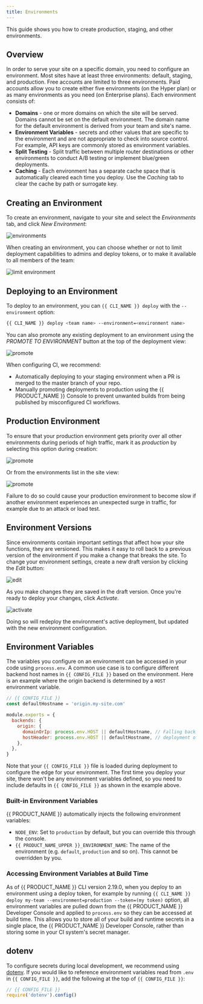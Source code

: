 ```yaml
---
title: Environments
---
```


This guide shows you how to create production, staging, and other environments.

## Overview

In order to serve your site on a specific domain, you need to configure an environment. Most sites have at least three environments: default, staging, and production. Free accounts are limited to three environments. Paid accounts allow you to create either five environments (on the Hyper plan) or as many environments as you need (on Enterprise plans). Each environment consists of:

- **Domains** - one or more domains on which the site will be served. Domains cannot be set on the default environment. The domain name for the default environment is derived from your team and site's name.
- **Environment Variables** - secrets and other values that are specific to the environment and are not appropriate to check into source control. For example, API keys are commonly stored as environment variables.
- **Split Testing** - Split traffic between multiple router destinations or other environments to conduct A/B testing or implement blue/green deployments.
- **Caching** - Each environment has a separate cache space that is automatically cleared each time you deploy. Use the _Caching_ tab to clear the cache by path or surrogate key.

## Creating an Environment

To create an environment, navigate to your site and select the _Environments_ tab, and click _New Environment_:

![environments](/images/environments/environments.png)

When creating an environment, you can choose whether or not to limit deployment capabilities to admins and deploy tokens, or to make it available to all members of the team:

![limit environment](/images/teams/environment-permissions.png?width=550)

## Deploying to an Environment

To deploy to an environment, you can `{{ CLI_NAME }} deploy` with the `--environment` option:

```bash
{{ CLI_NAME }} deploy <team name> --environment=<environment name>
```

You can also promote any existing deployment to an environment using the _PROMOTE TO ENVIRONMENT_ button at the top of the deployment view:

![promote](/images/environments/promote.png)

When configuring CI, we recommend:

- Automatically deploying to your staging environment when a PR is merged to the master branch of your repo.
- Manually promoting deployments to production using the {{ PRODUCT_NAME }} Console to prevent unwanted builds from being published by misconfigured CI workflows.

## Production Environment

To ensure that your production environment gets priority over all other environments during periods of high traffic, mark it as _production_ by selecting this option during creation:

![promote](/images/environments/production.png)

Or from the environments list in the site view:

![promote](/images/environments/environments_table.png)

Failure to do so could cause your production environment to become slow if another environment experiences an unexpected surge in traffic, for example due to an attack or load test.

## Environment Versions

Since environments contain important settings that affect how your site functions, they are versioned. This makes it easy to roll back to a previous version of the environment if you make a change that breaks the site. To change your environment settings, create a new draft version by clicking the _Edit_ button:

![edit](/images/environments/edit.png)

As you make changes they are saved in the draft version. Once you're ready to deploy your changes, click _Activate_.

![activate](/images/environments/activate.png)

Doing so will redeploy the environment's active deployment, but updated with the new environment configuration.

## Environment Variables

The variables you configure on an environment can be accessed in your code using `process.env`. A common use case is to configure
different backend host names in `{{ CONFIG_FILE }}` based on the environment. Here is an example where the origin backend is determined
by a `HOST` environment variable.

```js
// {{ CONFIG_FILE }}
const defaultHostname = 'origin.my-site.com'

module.exports = {
  backends: {
    origin: {
      domainOrIp: process.env.HOST || defaultHostname, // Falling back to defaultHostname is needed during the initial
      hostHeader: process.env.HOST || defaultHostname, // deployment of your site, when an environment is not yet configured.
    },
  },
}
```

Note that your `{{ CONFIG_FILE }}` file is loaded during deployment to configure the edge for your environment. The first time you
deploy your site, there won't be any environment variables defined, so you need to include defaults in `{{ CONFIG_FILE }}` as
shown in the example above.

### Built-in Environment Variables

{{ PRODUCT_NAME }} automatically injects the following environment variables:

- `NODE_ENV`: Set to `production` by default, but you can override this through the console.
- `{{ PRODUCT_NAME_UPPER }}_ENVIRONMENT_NAME`: The name of the environment (e.g. `default`, `production` and so on). This cannot be overridden by you.

### Accessing Environment Variables at Build Time

As of {{ PRODUCT_NAME }} CLI version 2.19.0, when you deploy to an environment using a deploy token, for example by running `{{ CLI_NAME }} deploy my-team --environment=production --token=(my token)` option, all environment variables are pulled down from the {{ PRODUCT_NAME }} Developer Console and applied to `process.env` so they can be accessed at build time. This allows you to store all of your build and runtime secrets in a single place, the {{ PRODUCT_NAME }} Developer Console, rather than storing some in your CI system's secret manager.

## dotenv

To configure secrets during local development, we recommend using [dotenv](https://github.com/motdotla/dotenv).
If you would like to reference environment variables read from `.env` in `{{ CONFIG_FILE }}`, add the following at the top
of `{{ CONFIG_FILE }}`:

```js
// {{ CONFIG_FILE }}
require('dotenv').config()
```

